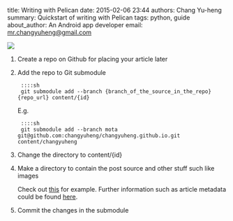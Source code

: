title: Writing with Pelican
date: 2015-02-06 23:44
authors: Chang Yu-heng
summary: Quickstart of writing with Pelican
tags: python, guide
about_author: An Android app developer
email: mr.changyuheng@gmail.com

![]({attach}pop.jpg)

1. Create a repo on Github for placing your article later

2. Add the repo to Git submodule

        ::::sh
        git submodule add --branch {branch_of_the_source_in_the_repo}  {repo_url} content/{id}

    E.g.

        ::::sh
        git submodule add --branch mota git@github.com:changyuheng/changyuheng.github.io.git content/changyuheng

3. Change the directory to content/{id}

4. Make a directory to contain the post source and other stuff such like images

    Check out [this](https://github.com/changyuheng/changyuheng.github.io/tree/mota) for example. Further information such as article metadata could be found [here](http://docs.getpelican.com/en/3.5.0/content.html).

5. Commit the changes in the submodule
